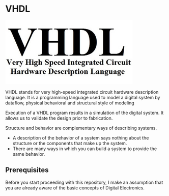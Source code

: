 # VHDL

![vhdl](img/vhdl_logo.jpg)


VHDL stands for very high-speed integrated circuit hardware description language. It is a programming language used to model a digital system by dataflow, physical behavioral and structural style of modeling

Execution of a VHDL program results in a simulation of the digital system. It allows us to validate the design prior to fabrication.

Structure and behavior are complementary ways of describing systems.

* A description of the behavior of a system says nothing about the structure or the components that make up the system.
* There are many ways in which you can build a system to provide the same behavior.
 
 ## Prerequisites
 Before you start proceeding with this repository, I make an assumption that you are already aware of the basic concepts of Digital Electronics.